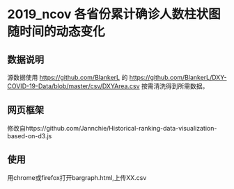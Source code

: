 # 2019_ncov 各省份累计确诊人数柱状图随时间的动态变化
## 数据说明
源数据使用 https://github.com/BlankerL 的 https://github.com/BlankerL/DXY-COVID-19-Data/blob/master/csv/DXYArea.csv
按需清洗得到所需数据。
## 网页框架
修改自https://github.com/Jannchie/Historical-ranking-data-visualization-based-on-d3.js
## 使用
用chrome或firefox打开bargraph.html,上传XX.csv

